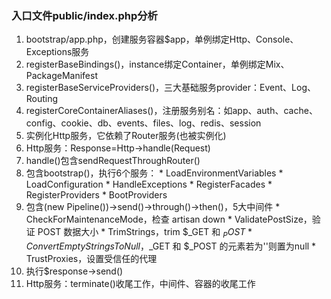### 入口文件public/index.php分析

1. bootstrap/app.php，创建服务容器$app，单例绑定Http、Console、Exceptions服务
  1. registerBaseBindings()，instance绑定Container，单例绑定Mix、PackageManifest
  1. registerBaseServiceProviders()，三大基础服务provider：Event、Log、Routing
  1. registerCoreContainerAliases()，注册服务别名：如app、auth、cache、config、cookie、db、events、files、log、redis、session
1. 实例化Http服务，它依赖了Router服务(也被实例化)
1. Http服务：Response=Http->handle(Request)
  1. handle()包含sendRequestThroughRouter()
  1. 包含bootstrap()，执行6个服务：
    * LoadEnvironmentVariables
    * LoadConfiguration
    * HandleExceptions
    * RegisterFacades
    * RegisterProviders
    * BootProviders
  1. 包含(new Pipeline())->send()->through()->then()，5大中间件
    * CheckForMaintenanceMode，检查 artisan down
    * ValidatePostSize，验证 POST 数据大小
    * TrimStrings，trim $_GET 和 $_POST
    * ConvertEmptyStringsToNull，$_GET 和 $_POST 的元素若为''则置为null
    * TrustProxies，设置受信任的代理
1. 执行$response->send()
1. Http服务：terminate()收尾工作，中间件、容器的收尾工作


